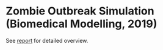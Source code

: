 # Zombie Outbreak Simulation (Biomedical Modelling, 2019)

See [report](https://github.com/Christer-L/Zombie-Outbreak-Simulation-Biomedical-Modelling-2019-/blob/main/Report.pdf) for detailed overview.
